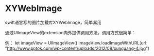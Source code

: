 
# XYWebImage
swift语言写的图片加载库XYWebImage，简单易用

通过UIImageView的extension向外提供调用方法，调用方式很简单：

例：
    let imageView = UIImageView()
    imageView.loadImageWithURL(url: "http://www.pptok.com/wp-content/uploads/2012/08/xunguang-4.jpg")

